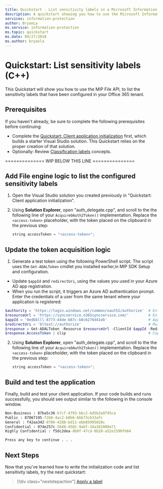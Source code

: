 ```yaml
---
title: Quickstart - List sensitivity labels in a Microsoft Information Protection (MIP) tenant using C++ MIP SDK
description: A quickstart showing you how to use the Microsoft Information Protection C++ SDK to list the sensitivity labels in your tenant.
services: information-protection
author: BryanLa
ms.service: information-protection
ms.topic: quickstart
ms.date: 09/27/2018
ms.author: bryanla
---
```


# Quickstart: List sensitivity labels (C++)

This Quickstart will show you how to use the MIP File API, to list the sensitivity labels that have been configured in your Office 365 tenant.

## Prerequisites

If you haven't already, be sure to complete the following prerequisites before continuing:

- Complete the [Quickstart: Client application initialization](quick-app-initialization-cpp.md) first, which builds a starter Visual Studio solution. This Quickstart relies on the proper creation of that solution.
- Optionally: Review [Classification labels](concept-classification-labels.md) concepts.

============== WIP BELOW THIS LINE ===============

## Add File engine logic to list the configured sensitivity labels

1. Open the Visual Studio solution you created previously in "Quickstart: Client application initialization". 

2. Using **Solution Explorer**, open "auth_delegate.cpp", and scroll to the the following line of your `AcquireOAuth2Token()` implementation. Replace the `<access-token>` placeholder, with the token placed on the clipboard in the previous step:

   ```cpp
   string accessToken = "<access-token>";
   ``` 

## Update the token acquisition logic

1. Generate a test token using the following PowerShell script. The script uses the `Get-ADALToken` cmdlet you installed earlier,in MIP SDK Setup and configuration. 

  - Update `$appId` and `redirectUri`, using the values you used in your Azure AD app registration. 
  - When you run the script, it triggers an Azure AD authentication prompt. Enter the credentials of a user from the same tenant where your application is registered:

   ```powershell
   $authority = 'https://login.windows.net/common/oauth2/authorize'  # Enforced by MIP SDK
   $resourceUrl = 'https://syncservice.o365syncservice.com/'         # Enforced by MIP SDK; matches the URL of the "Microsoft Information Protection Sync Service" resource/API requested by the Azure AD app registration
   $appId = '0edbblll-8773-44de-b87c-b8c6276d41eb'                   # App ID of the Azure AD app registration
   $redirectUri = 'bltest://authorize'                               # Must match the redirect URI of the Azure AD app registration
   $response = Get-ADALToken -Resource $resourceUrl -ClientId $appId -RedirectUri $redirectUri -Authority $authority -PromptBehavior:RefreshSession 
   $response.AccessToken | clip                                      # Copies the access token text to the clipboard
   ```

2. Using **Solution Explorer**, open "auth_delegate.cpp", and scroll to the the following line of your `AcquireOAuth2Token()` implementation. Replace the `<access-token>` placeholder, with the token placed on the clipboard in the previous step:

   ```cpp
   string accessToken = "<access-token>";
   ``` 

## Build and test the application

Finally, build and test your client application. If your code builds and runs successfully, you should see output similar to the following in the console window. 

```cmd
Non-Business : 87ba5c36-b7cf-4793-bbc2-bd5b3a9f95ca
Public : 87867195-f2b8-4ac2-b0b6-6bb73cb33afc
General : f42aa342-8706-4288-bd11-ebb85995028c
Confidential : 074e257c-5848-4582-9a6f-34a182080e71
Highly Confidential : f5dc2dea-db0f-47cd-8b20-a52e1590fb64

Press any key to continue . . .
```

## Next Steps

Now that you've learned how to write the initialization code and list sensitivity labels, try the next quickstart:

> [!div class="nextstepaction"]
> [Apply a label](quick-file-apply-label-cpp.md)
